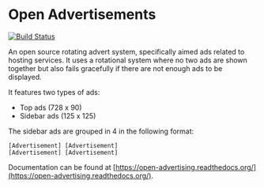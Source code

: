 # Open Advertisements

[![Build Status](https://travis-ci.org/OpenAds/OpenAds.png?branch=feature/user_statistics)](https://travis-ci.org/OpenAds/OpenAds)

An open source rotating advert system, specifically aimed ads related to hosting services. 
It uses a rotational system where no two ads are shown together but also fails gracefully if
there are not enough ads to be displayed.

It features two types of ads:

* Top ads (728 x 90)
* Sidebar ads (125 x 125)

The sidebar ads are grouped in 4 in the following format:

    [Advertisement] [Advertisement] 
    [Advertisement] [Advertisement] 

Documentation can be found at [https://open-advertising.readthedocs.org/](https://open-advertising.readthedocs.org/).

